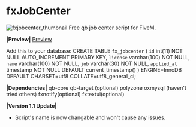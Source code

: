 # fxJobCenter
![fxjobcenter_thumbnail](https://github.com/Fifly1/fxJobCenter/assets/107129715/9c32e7ab-29d1-48d7-ad3a-172dce26deb6)
Free qb job center script for FiveM.

**|Preview|**
[Preview ](https://youtu.be/7KOQgfjkhEQ)

Add this to your database:
CREATE TABLE `fx_jobcenter` (
  `id` int(11) NOT NULL AUTO_INCREMENT PRIMARY KEY,
  `license` varchar(100) NOT NULL,
  `name` varchar(100) NOT NULL,
  `job` varchar(30) NOT NULL,
  `applied_at` timestamp NOT NULL DEFAULT current_timestamp()
) ENGINE=InnoDB DEFAULT CHARSET=utf8 COLLATE=utf8_general_ci;

**|Dependencies|**
qb-core
qb-target (optional)
polyzone
oxmysql (haven't tried others)
fxnotify(optional)
fxtextui(optional)

**|Version 1.1 Update|**

* Script's name is now changable and won't cause any issues.
